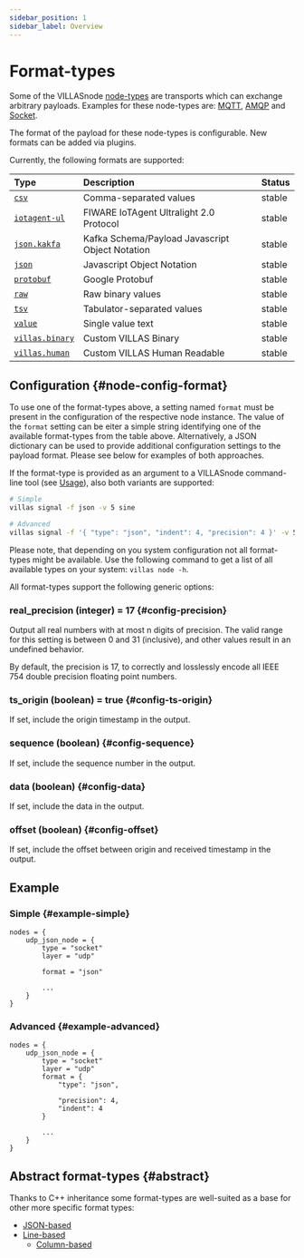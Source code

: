 ```yaml
---
sidebar_position: 1
sidebar_label: Overview
---
```


# Format-types

Some of the VILLASnode [node-types](../nodes/index.md) are transports which can exchange arbitrary payloads.
Examples for these node-types are: [MQTT](../nodes/mqtt.md), [AMQP](../nodes/amqp.md) and [Socket](../nodes/socket.md).

The format of the payload for these node-types is configurable.
New formats can be added via plugins.

Currently, the following formats are supported:

| Type                                 | Description                                      | Status |
| :--                                  | :--                                              | :--    |
| [`csv`](csv.md)                      | Comma-separated values                           | stable |
| [`iotagent-ul`](iotagent_ul.md)      | FIWARE IoTAgent Ultralight 2.0 Protocol          | stable |
| [`json.kakfa`](json_kakfa.md)        | Kafka Schema/Payload Javascript Object Notation  | stable |
| [`json`](json.md)                    | Javascript Object Notation                       | stable |
| [`protobuf`](protobuf.md)            | Google Protobuf                                  | stable |
| [`raw`](raw.md)                      | Raw binary values                                | stable |
| [`tsv`](tsv.md)                      | Tabulator-separated values                       | stable |
| [`value`](value.md)                  | Single value text                                | stable |
| [`villas.binary`](villas_binary.md)  | Custom VILLAS Binary                             | stable |
| [`villas.human`](villas_human.md)    | Custom VILLAS Human Readable                     | stable |

## Configuration {#node-config-format}

To use one of the format-types above, a setting named `format` must be present in the configuration of the respective node instance.
The value of the `format` setting can be eiter a simple string identifying one of the available format-types from the table above.
Alternatively, a JSON dictionary can be used to provide additional configuration settings to the payload format.
Please see below for examples of both approaches.

If the format-type is provided as an argument to a VILLASnode command-line tool (see [Usage](../usage/index.md)), also both variants are supported:

```bash
# Simple
villas signal -f json -v 5 sine

# Advanced
villas signal -f '{ "type": "json", "indent": 4, "precision": 4 }' -v 5 sine
```

Please note, that depending on you system configuration not all format-types might be available.
Use the following command to get a list of all available types on your system: `villas node -h`.

All format-types support the following generic options:

### real_precision (integer) = 17 {#config-precision}

Output all real numbers with at most n digits of precision. The valid range for this setting is between 0 and 31 (inclusive), and other values result in an undefined behavior.

By default, the precision is 17, to correctly and losslessly encode all IEEE 754 double precision floating point numbers.

### ts_origin (boolean) = true {#config-ts-origin}

If set, include the origin timestamp in the output.

### sequence (boolean) {#config-sequence}

If set, include the sequence number in the output.

### data (boolean) {#config-data}

If set, include the data in the output.

### offset (boolean) {#config-offset}

If set, include the offset between origin and received timestamp in the output.

## Example

### Simple {#example-simple}

<!-- TODO: Convert to json -->
```
nodes = {
    udp_json_node = {
        type = "socket"
        layer = "udp"

        format = "json"
        
        ...
    }
}
```

### Advanced {#example-advanced}

<!-- TODO: Convert to json -->
```
nodes = {
    udp_json_node = {
        type = "socket"
        layer = "udp"
        format = {
            "type": "json",

            "precision": 4,
            "indent": 4
        }
        
        ...
    }
}
```

## Abstract format-types {#abstract}

Thanks to C++ inheritance some format-types are well-suited as a base for other more specific format types:

- [JSON-based](json.md)
- [Line-based](line.md)
  - [Column-based](column.md)

